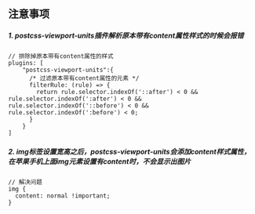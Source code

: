 ## 注意事项

##### 1. postcss-viewport-units插件解析原本带有content属性样式的时候会报错


```
// 排除掉原本带有content属性的样式
plugins: [
    "postcss-viewport-units":{
      /* 过滤原本带有content属性的元素 */
      filterRule: (rule) => {          
        return rule.selector.indexOf('::after') < 0 && rule.selector.indexOf(':after') < 0 && rule.selector.indexOf('::before') < 0 && rule.selector.indexOf(':before') < 0;
      }
    }
]
```

##### 2. img标签设置宽高之后，postcss-viewport-units会添加content样式属性，在苹果手机上面img元素设置有content时，不会显示出图片

```
// 解决问题
img { 
  content: normal !important;
}
```
